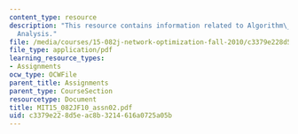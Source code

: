 ```yaml
---
content_type: resource
description: "This resource contains information related to Algorithm\_Design\_and\_\
  Analysis."
file: /media/courses/15-082j-network-optimization-fall-2010/c3379e228d5eac8b3214616a0725a05b_MIT15_082JF10_assn02.pdf
file_type: application/pdf
learning_resource_types:
- Assignments
ocw_type: OCWFile
parent_title: Assignments
parent_type: CourseSection
resourcetype: Document
title: MIT15_082JF10_assn02.pdf
uid: c3379e22-8d5e-ac8b-3214-616a0725a05b
---
```


